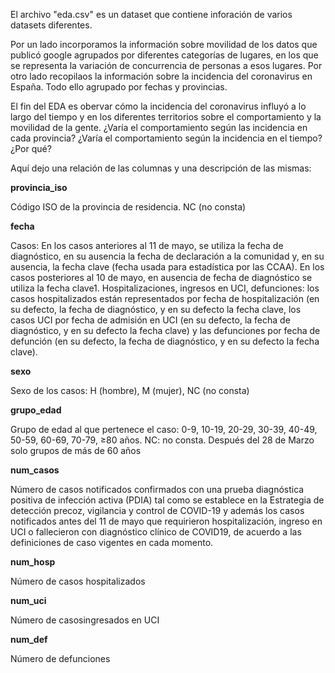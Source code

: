 El archivo "eda.csv" es un dataset que contiene inforación de varios datasets diferentes. 

Por un lado incorporamos la información sobre movilidad de los datos que publicó google agrupados por diferentes categorías de lugares, 
en los que se representa la variación de concurrencia de personas a esos lugares. Por otro lado recopilaos la información sobre la incidencia del coronavirus en España.
Todo ello agrupado por fechas y provincias. 

El fin del EDA es obervar cómo la incidencia del coronavirus influyó a lo largo del tiempo y en los diferentes territorios sobre el comportamiento y la movilidad de la gente.
¿Varía el comportamiento según las incidencia en cada provincia?
¿Varía el comportamiento según la incidencia en el tiempo?
¿Por qué?

Aquí dejo una relación de las columnas y una descripción de las mismas:

**provincia_iso** 

Código ISO de la provincia de residencia. NC (no consta)


**fecha**

Casos: En los casos anteriores al 11 de mayo, se utiliza la fecha de diagnóstico, en su
ausencia la fecha de declaración a la comunidad y, en su ausencia, la fecha clave (fecha
usada para estadística por las CCAA). En los casos posteriores al 10 de mayo, en ausencia
de fecha de diagnóstico se utiliza la fecha clave1.
Hospitalizaciones, ingresos en UCI, defunciones: los casos hospitalizados están
representados por fecha de hospitalización (en su defecto, la fecha de diagnóstico, y en
su defecto la fecha clave, los casos UCI por fecha de admisión en UCI (en su defecto, la
fecha de diagnóstico, y en su defecto la fecha clave) y las defunciones por fecha de
defunción (en su defecto, la fecha de diagnóstico, y en su defecto la fecha clave).


**sexo** 

Sexo de los casos: H (hombre), M (mujer), NC (no consta)


**grupo_edad** 

Grupo de edad al que pertenece el caso: 0-9, 10-19, 20-29, 30-39, 40-49, 50-59, 60-69,
70-79, ≥80 años. NC: no consta. Después del 28 de Marzo solo grupos de más de 60 años


**num_casos**

Número de casos notificados confirmados con una prueba diagnóstica positiva de
infección activa (PDIA) tal como se establece en la Estrategia de detección precoz,
vigilancia y control de COVID-19 y además los casos notificados antes del 11 de mayo que
requirieron hospitalización, ingreso en UCI o fallecieron con diagnóstico clínico de COVID19, de acuerdo a las definiciones de caso vigentes en cada momento.


**num_hosp** 

Número de casos hospitalizados


**num_uci**

Número de casosingresados en UCI


**num_def** 

Número de defunciones

